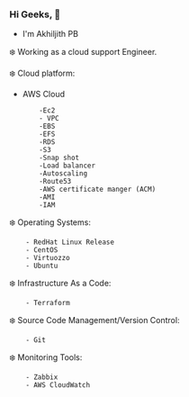 ### Hi Geeks, 👋

- I'm Akhiljith PB

❄️ Working as a cloud support Engineer.

❄️ Cloud platform: 
- AWS Cloud

          -Ec2
          - VPC
          -EBS
          -EFS
          -RDS
          -S3
          -Snap shot
          -Load balancer
          -Autoscaling
          -Route53
          -AWS certificate manger (ACM)
          -AMI
          -IAM
        
❄️ Operating Systems:

        - RedHat Linux Release
        - CentOS
        - Virtuozzo
        - Ubuntu
        
❄️ Infrastructure As a Code:

        - Terraform
        
❄️ Source Code Management/Version Control:

        - Git
        
❄️ Monitoring Tools:

        - Zabbix
        - AWS CloudWatch

